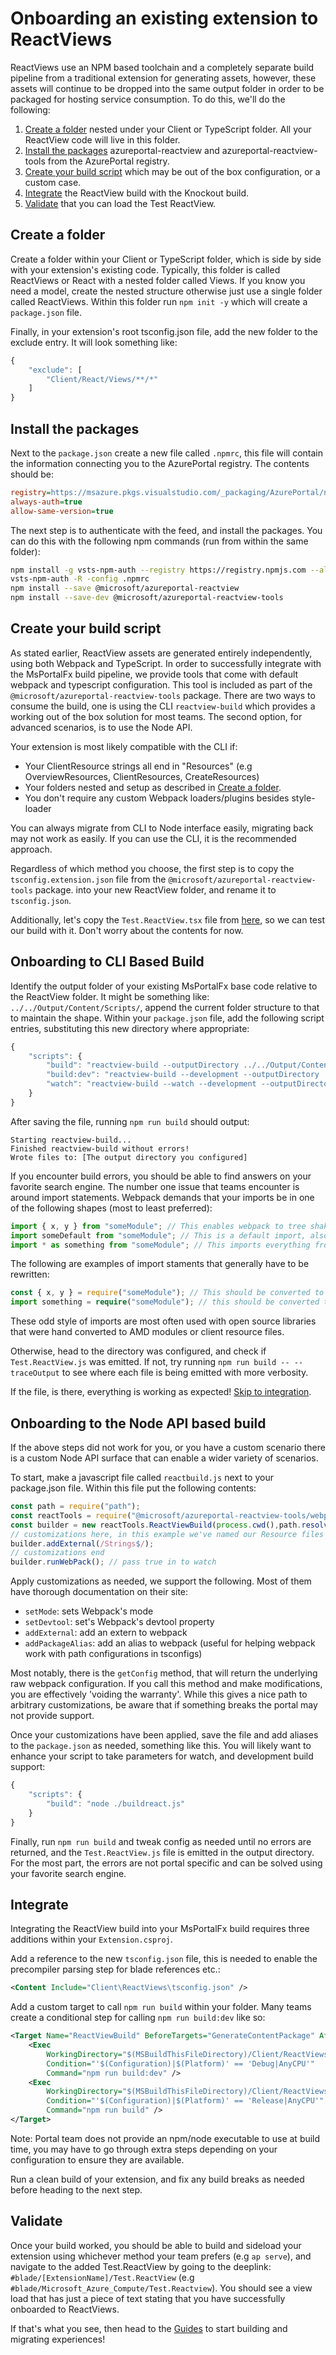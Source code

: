 <a name="onboarding-an-existing-extension-to-reactviews"></a>
# Onboarding an existing extension to ReactViews

ReactViews use an NPM based toolchain and a completely separate build pipeline from a traditional extension for generating assets,
however, these assets will continue to be dropped into the same output folder in order to be packaged for hosting service consumption.
To do this, we'll do the following:

1. [Create a folder](#create-a-folder) nested under your Client or TypeScript folder. All your ReactView code will live in this folder.
2. [Install the packages](#install-the-packages) azureportal-reactview and azureportal-reactview-tools from the AzurePortal registry.
3. [Create your build script](#create-your-build-script) which may be out of the box configuration, or a custom case.
4. [Integrate](#integrate) the ReactView build with the Knockout build.
5. [Validate](#validate) that you can load the Test ReactView.

<a name="onboarding-an-existing-extension-to-reactviews-create-a-folder"></a>
## Create a folder

Create a folder within your Client or TypeScript folder, which is side by side with your extension's existing code.
Typically, this folder is called ReactViews or React with a nested folder called Views.
If you know you need a model, create the nested structure otherwise just use a single folder called ReactViews.
Within this folder run `npm init -y` which will create a `package.json` file.

Finally, in your extension's root tsconfig.json file, add the new folder to the exclude entry. It will look something like:

```javascript
{
    "exclude": [
        "Client/React/Views/**/*"
    ]
}
```

<a name="onboarding-an-existing-extension-to-reactviews-install-the-packages"></a>
## Install the packages

Next to the `package.json` create a new file called `.npmrc`, this file will contain
the information connecting you to the AzurePortal registry. The contents should be:

```ini
registry=https://msazure.pkgs.visualstudio.com/_packaging/AzurePortal/npm/registry/
always-auth=true
allow-same-version=true
```

The next step is to authenticate with the feed, and install the packages. You can do this with the following npm commands (run from within the same folder):

```sh
npm install -g vsts-npm-auth --registry https://registry.npmjs.com --always-auth false
vsts-npm-auth -R -config .npmrc
npm install --save @microsoft/azureportal-reactview
npm install --save-dev @microsoft/azureportal-reactview-tools
```

<a name="onboarding-an-existing-extension-to-reactviews-create-your-build-script"></a>
## Create your build script

As stated earlier, ReactView assets are generated entirely independently, using both Webpack and TypeScript.
In order to successfully integrate with the MsPortalFx build pipeline, we provide tools that come with default webpack and typescript configuration.
This tool is included as part of the `@microsoft/azureportal-reactview-tools` package. There are two ways to consume the build,
one is using the CLI `reactview-build` which provides a working out of the box solution for most teams. The second option, for advanced scenarios, is to use the Node API.

Your extension is most likely compatible with the CLI if:

- Your ClientResource strings all end in "Resources" (e.g OverviewResources, ClientResources, CreateResources)
- Your folders nested and setup as described in [Create a folder](#create-a-folder).
- You don't require any custom Webpack loaders/plugins besides style-loader

You can always migrate from CLI to Node interface easily, migrating back may not work as easily. If you can use the CLI, it is the recommended approach.

Regardless of which method you choose, the first step is to copy the `tsconfig.extension.json` file from the `@microsoft/azureportal-reactview-tools` package. into your new ReactView folder, and rename it to `tsconfig.json`.

Additionally, let's copy the `Test.ReactView.tsx` file from [here][Test ReactView], so we can test our build with it. Don't worry about the contents for now.

[Test ReactView]: https://msazure.visualstudio.com/One/_git/AzureUX-TemplateExtension?path=%2Fsrc%2FDefault%2FExtension%2FClient%2FReactViews%2FTest.ReactView.tsx

<a name="onboarding-an-existing-extension-to-reactviews-onboarding-to-cli-based-build"></a>
## Onboarding to CLI Based Build

Identify the output folder of your existing MsPortalFx base code relative to the ReactView folder.
It might be something like: `../../Output/Content/Scripts/`, append the current folder structure to that to maintain the shape.
Within your `package.json` file, add the following script entries, substituting this new directory where appropriate:

```javascript
{
    "scripts": {
        "build": "reactview-build --outputDirectory ../../Output/Content/Scripts/ReactViews/",
        "build:dev": "reactview-build --development --outputDirectory ../../Output/Content/Scripts/ReactViews/",
        "watch": "reactview-build --watch --development --outputDirectory ../../Output/Content/Scripts/ReactViews/"
    }
}
```

After saving the file, running `npm run build` should output:

```text
Starting reactview-build...
Finished reactview-build without errors!
Wrote files to: [The output directory you configured]
```

If you encounter build errors, you should be able to find answers on your favorite search engine. The number one issue that teams encounter is
around import statements. Webpack demands that your imports be in one of the following shapes (most to least preferred):

```typescript
import { x, y } from "someModule"; // This enables webpack to tree shake everything except x and y
import someDefault from "someModule"; // This is a default import, also allows proper tree shaking
import * as something from "someModule"; // This imports everything from a module and can break tree shaking
```

The following are examples of import staments that generally have to be rewritten:

```typescript
const { x, y } = require("someModule"); // This should be converted to the first option above
import something = require("someModule"); // this should be converted to the third option above
```

These odd style of imports are most often used with open source libraries that were hand converted to AMD modules or client resource files.

Otherwise, head to the directory was configured, and check if `Test.ReactView.js` was emitted. If not, try running `npm run build -- --traceOutput` to see where each file is being emitted with more verbosity.

If the file, is there, everything is working as expected! [Skip to integration](#integrate).

<a name="onboarding-an-existing-extension-to-reactviews-onboarding-to-the-node-api-based-build"></a>
## Onboarding to the Node API based build

If the above steps did not work for you, or you have a custom scenario there is a custom Node API surface that can enable a wider variety of scenarios.

To start, make a javascript file called `reactbuild.js` next to your package.json file. Within this file put the following contents:

```javascript
const path = require("path");
const reactTools = require("@microsoft/azureportal-reactview-tools/webpack.config");
const builder = new reactTools.ReactViewBuild(process.cwd(),path.resolve([relative path to your output directory]));
// customizations here, in this example we've named our Resource files as ending in Strings
builder.addExternal(/Strings$/);
// customizations end
builder.runWebPack(); // pass true in to watch
```

Apply customizations as needed, we support the following. Most of them have thorough documentation on their site:

- `setMode`: sets Webpack's mode
- `setDevtool`: set's Webpack's devtool property
- `addExternal`: add an extern to webpack
- `addPackageAlias`: add an alias to webpack (useful for helping webpack work with path configurations in tsconfigs)

Most notably, there is the `getConfig` method, that will return the underlying raw webpack configuration.
If you call this method and make modifications, you are effectively 'voiding the warranty'.
While this gives a nice path to arbitrary customizations, be aware that if something breaks the portal may not provide support.

Once your customizations have been applied, save the file and add aliases to the `package.json` as needed, something like this.
You will likely want to enhance your script to take parameters for watch, and development build support:

```javascript
{
    "scripts": {
        "build": "node ./buildreact.js"
    }
}
```

Finally, run `npm run build` and tweak config as needed until no errors are returned, and the `Test.ReactView.js` file is emitted in the output directory.
For the most part, the errors are not portal specific and can be solved using your favorite search engine.

<a name="onboarding-an-existing-extension-to-reactviews-integrate"></a>
## Integrate

Integrating the ReactView build into your MsPortalFx build requires three additions within your `Extension.csproj`.

Add a reference to the new `tsconfig.json` file, this is needed to enable the precompiler parsing step for blade references etc.:

```xml
<Content Include="Client\ReactViews\tsconfig.json" />
```

Add a custom target to call `npm run build` within your folder. Many teams create a conditional step for calling `npm run build:dev` like so:

```xml
<Target Name="ReactViewBuild" BeforeTargets="GenerateContentPackage" AfterTargets="CompileTypescriptWithTSConfig">
    <Exec
        WorkingDirectory="$(MSBuildThisFileDirectory)/Client/ReactViews"
        Condition="'$(Configuration)|$(Platform)' == 'Debug|AnyCPU'"
        Command="npm run build:dev" />
    <Exec
        WorkingDirectory="$(MSBuildThisFileDirectory)/Client/ReactViews"
        Condition="'$(Configuration)|$(Platform)' == 'Release|AnyCPU'"
        Command="npm run build" />
</Target>
```

Note: Portal team does not provide an npm/node executable to use at build time, you may have to go through extra steps depending on your configuration to ensure they are available.

Run a clean build of your extension, and fix any build breaks as needed before heading to the next step.

<a name="onboarding-an-existing-extension-to-reactviews-validate"></a>
## Validate

Once your build worked, you should be able to build and sideload your extension using whichever method your team prefers (e.g `ap serve`),
and navigate to the added Test.ReactView by going to the deeplink: `#blade/[ExtensionName]/Test.ReactView` (e.g `#blade/Microsoft_Azure_Compute/Test.Reactview`).
You should see a view load that has just a piece of text stating that you have successfully onboarded to ReactViews.

If that's what you see, then head to the [Guides](react-index.md/#guides) to start building and migrating experiences!
